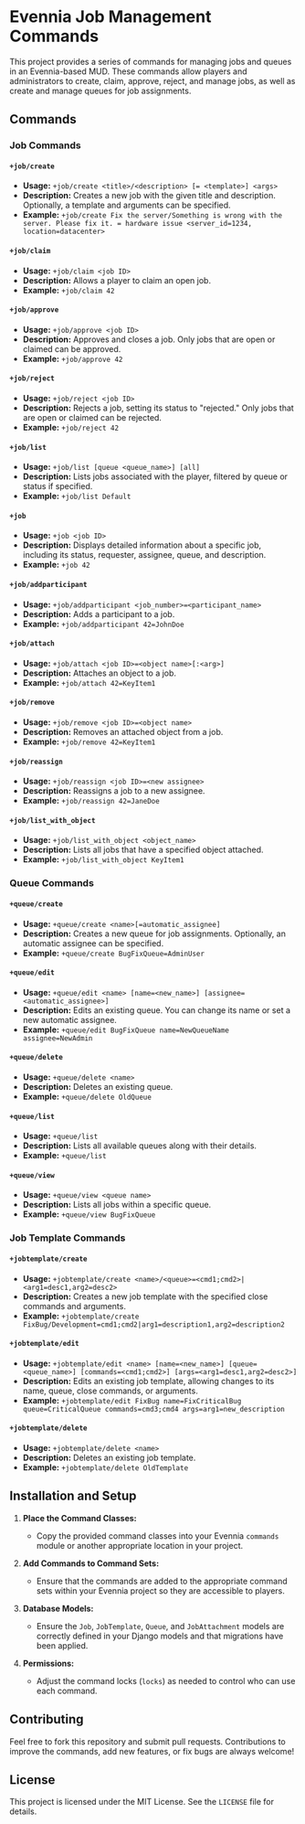 # Evennia Job Management Commands

This project provides a series of commands for managing jobs and queues in an Evennia-based MUD. These commands allow players and administrators to create, claim, approve, reject, and manage jobs, as well as create and manage queues for job assignments.

## Commands

### Job Commands

#### `+job/create`
- **Usage:** `+job/create <title>/<description> [= <template>] <args>`
- **Description:** Creates a new job with the given title and description. Optionally, a template and arguments can be specified.
- **Example:** `+job/create Fix the server/Something is wrong with the server. Please fix it. = hardware issue <server_id=1234, location=datacenter>`

#### `+job/claim`
- **Usage:** `+job/claim <job ID>`
- **Description:** Allows a player to claim an open job.
- **Example:** `+job/claim 42`

#### `+job/approve`
- **Usage:** `+job/approve <job ID>`
- **Description:** Approves and closes a job. Only jobs that are open or claimed can be approved.
- **Example:** `+job/approve 42`

#### `+job/reject`
- **Usage:** `+job/reject <job ID>`
- **Description:** Rejects a job, setting its status to "rejected." Only jobs that are open or claimed can be rejected.
- **Example:** `+job/reject 42`

#### `+job/list`
- **Usage:** `+job/list [queue <queue_name>] [all]`
- **Description:** Lists jobs associated with the player, filtered by queue or status if specified.
- **Example:** `+job/list Default`

#### `+job`
- **Usage:** `+job <job ID>`
- **Description:** Displays detailed information about a specific job, including its status, requester, assignee, queue, and description.
- **Example:** `+job 42`

#### `+job/addparticipant`
- **Usage:** `+job/addparticipant <job_number>=<participant_name>`
- **Description:** Adds a participant to a job.
- **Example:** `+job/addparticipant 42=JohnDoe`

#### `+job/attach`
- **Usage:** `+job/attach <job ID>=<object name>[:<arg>]`
- **Description:** Attaches an object to a job.
- **Example:** `+job/attach 42=KeyItem1`

#### `+job/remove`
- **Usage:** `+job/remove <job ID>=<object name>`
- **Description:** Removes an attached object from a job.
- **Example:** `+job/remove 42=KeyItem1`

#### `+job/reassign`
- **Usage:** `+job/reassign <job ID>=<new assignee>`
- **Description:** Reassigns a job to a new assignee.
- **Example:** `+job/reassign 42=JaneDoe`

#### `+job/list_with_object`
- **Usage:** `+job/list_with_object <object_name>`
- **Description:** Lists all jobs that have a specified object attached.
- **Example:** `+job/list_with_object KeyItem1`

### Queue Commands

#### `+queue/create`
- **Usage:** `+queue/create <name>[=automatic_assignee]`
- **Description:** Creates a new queue for job assignments. Optionally, an automatic assignee can be specified.
- **Example:** `+queue/create BugFixQueue=AdminUser`

#### `+queue/edit`
- **Usage:** `+queue/edit <name> [name=<new_name>] [assignee=<automatic_assignee>]`
- **Description:** Edits an existing queue. You can change its name or set a new automatic assignee.
- **Example:** `+queue/edit BugFixQueue name=NewQueueName assignee=NewAdmin`

#### `+queue/delete`
- **Usage:** `+queue/delete <name>`
- **Description:** Deletes an existing queue.
- **Example:** `+queue/delete OldQueue`

#### `+queue/list`
- **Usage:** `+queue/list`
- **Description:** Lists all available queues along with their details.
- **Example:** `+queue/list`

#### `+queue/view`
- **Usage:** `+queue/view <queue name>`
- **Description:** Lists all jobs within a specific queue.
- **Example:** `+queue/view BugFixQueue`

### Job Template Commands

#### `+jobtemplate/create`
- **Usage:** `+jobtemplate/create <name>/<queue>=<cmd1;cmd2>|<arg1=desc1,arg2=desc2>`
- **Description:** Creates a new job template with the specified close commands and arguments.
- **Example:** `+jobtemplate/create FixBug/Development=cmd1;cmd2|arg1=description1,arg2=description2`

#### `+jobtemplate/edit`
- **Usage:** `+jobtemplate/edit <name> [name=<new_name>] [queue=<queue_name>] [commands=<cmd1;cmd2>] [args=<arg1=desc1,arg2=desc2>]`
- **Description:** Edits an existing job template, allowing changes to its name, queue, close commands, or arguments.
- **Example:** `+jobtemplate/edit FixBug name=FixCriticalBug queue=CriticalQueue commands=cmd3;cmd4 args=arg1=new_description`

#### `+jobtemplate/delete`
- **Usage:** `+jobtemplate/delete <name>`
- **Description:** Deletes an existing job template.
- **Example:** `+jobtemplate/delete OldTemplate`

## Installation and Setup

1. **Place the Command Classes:**
   - Copy the provided command classes into your Evennia `commands` module or another appropriate location in your project.

2. **Add Commands to Command Sets:**
   - Ensure that the commands are added to the appropriate command sets within your Evennia project so they are accessible to players.

3. **Database Models:**
   - Ensure the `Job`, `JobTemplate`, `Queue`, and `JobAttachment` models are correctly defined in your Django models and that migrations have been applied.

4. **Permissions:**
   - Adjust the command locks (`locks`) as needed to control who can use each command.

## Contributing

Feel free to fork this repository and submit pull requests. Contributions to improve the commands, add new features, or fix bugs are always welcome!

## License

This project is licensed under the MIT License. See the `LICENSE` file for details.

